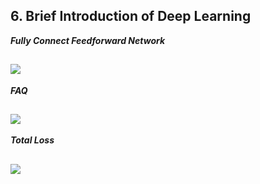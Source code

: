 ## 6. Brief Introduction of Deep Learning

***Fully Connect Feedforward Network***

![](https://github.com/steveLauwh/DeepLearning-notes/raw/master/Hung-yi%20Lee%20Machine%20Learning%20Notes/image/6.1.PNG)
---

***FAQ***

![](https://github.com/steveLauwh/DeepLearning-notes/raw/master/Hung-yi%20Lee%20Machine%20Learning%20Notes/image/6.2.PNG)
---

***Total Loss***

![](https://github.com/steveLauwh/DeepLearning-notes/raw/master/Hung-yi%20Lee%20Machine%20Learning%20Notes/image/6.3.PNG)
---


